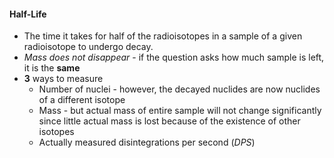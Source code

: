 #### Half-Life
- The time it takes for half of the radioisotopes in a sample of a given radioisotope to undergo decay.
- *Mass does not disappear* - if the question asks how much sample is left, it is the **same**
- **3** ways to measure
	- Number of nuclei - however, the decayed nuclides are now nuclides of a different isotope
	- Mass - but actual mass of entire sample will not change significantly since little actual mass is lost because of the existence of other isotopes
	- Actually measured disintegrations per second ($DPS$)